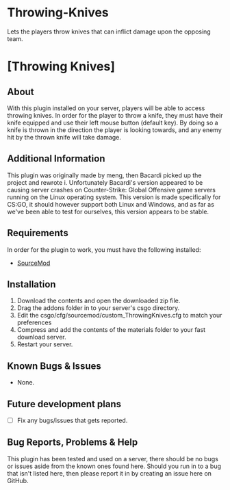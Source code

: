 # Throwing-Knives
Lets the players throw knives that can inflict damage upon the opposing team.



# [Throwing Knives]
## About
With this plugin installed on your server, players will be able to access throwing knives.
In order for the player to throw a knife, they must have their knife equipped and use their left mouse button (default key). By doing so a knife is thrown in the direction the player is looking towards, and any enemy hit by the thrown knife will take damage.


## Additional Information
This plugin was originally made by meng, then Bacardi picked up the project and rewrote i. Unfortunately Bacardi's version appeared to be causing server crashes on Counter-Strike: Global Offensive game servers running on the Linux operating system. This version is made specifically for CS:GO, it should however support both Linux and Windows, and as far as we've been able to test for ourselves, this version appears to be stable.


## Requirements
In order for the plugin to work, you must have the following installed:
- [SourceMod](https://www.sourcemod.net/downloads.php?branch=stable) 


## Installation
1) Download the contents and open the downloaded zip file.
2) Drag the addons folder in to your server's csgo directory.
3) Edit the csgo/cfg/sourcemod/custom_ThrowingKnives.cfg to match your preferences
4) Compress and add the contents of the materials folder to your fast download server.
5) Restart your server.


## Known Bugs & Issues
- None.


## Future development plans
- [ ] Fix any bugs/issues that gets reported.


## Bug Reports, Problems & Help
This plugin has been tested and used on a server, there should be no bugs or issues aside from the known ones found here.
Should you run in to a bug that isn't listed here, then please report it in by creating an issue here on GitHub.
